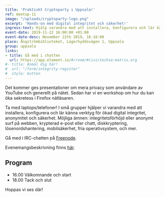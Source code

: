 ```yaml
---
title: 'Praktiskt Cryptoparty i Uppsala!'
ref: meetup-11
image: "/uploads/cryptoparty-logo.png"
excerpt: 'Hands-on med digital integritet och säkerhet!'
ingress-text: Hjälp varandra med att installera, konfigurera och lär känna verktyg för ökad digital integritet, anonymitet och säkerhet.
event-date: 2019-11-22 16:00:00 +01:00
event-date-desc: November 22th 2019, 16-18:00
place: Ångströmbiblioteket, Lägerhyddsvägen 1, Uppsala
group: uppsala
links:
- title: Gå med i chatten
  url: https://app.element.io/#/room/#civictechse:matrix.org
#- title: Anmäl dig här!
#  url: "/form/integrity-register"
#  style: button
---
```


Det kommer ges presentationer om mera privacy som användare av YouTube och generellt på nätet. Sedan har vi en workshop om hur du kan öka sekretess i Firefox nätläsaren.

Ta med laptops/telefoner! I små grupper hjälper vi varandra med att installera, konfigurera och lär känna verktyg för ökad digital integritet, anonymitet och säkerhet. Möjliga ämnen: integritetsförhöjd eller anonymt surf på webben, krypterad e-post eller chatt, diskkryptering, lösenordshantering, mobilsäkerhet, fria operativsystem, och mer.

Gå med i IRC-chatten på <a href="http://webchat.freenode.net/?channels=%23cryptoparty-uppsala">Freenode</a>.

Evenemangsbeskrivning finns <a href="http://user.it.uu.se/~arvge836/cryptoparty/">här</a>.

## Program
* 16.00 Välkomnande och start
* 18.00 Tack och slut

Hoppas vi ses där!
